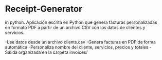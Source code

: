 # Receipt-Generator
in python.
Aplicación escrita en Python que genera facturas personalizadas en formato PDF a partir de un archivo CSV con los datos de clientes y servicios. 

-Lee datos desde un archivo clients.csv
-Genera facturas en PDF de forma automática
-Personaliza nombre del cliente, servicios, precios y totales
-Salida organizada en la carpeta invoices/
